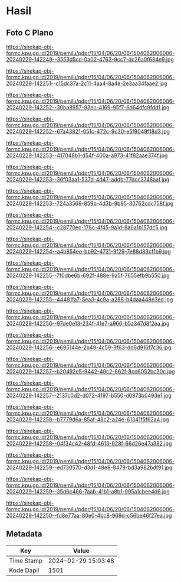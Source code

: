 # Hasil

## Foto C Plano

https://sirekap-obj-formc.kpu.go.id/2019/pemilu/pdpr/15/04/06/20/06/1504062006006-20240229-142249--3553d5cd-0a02-4763-9cc7-dc26a0f684e9.jpg

https://sirekap-obj-formc.kpu.go.id/2019/pemilu/pdpr/15/04/06/20/06/1504062006006-20240229-142251--c15dc37a-2c11-4aa4-8a4e-2e3aa34faae2.jpg

https://sirekap-obj-formc.kpu.go.id/2019/pemilu/pdpr/15/04/06/20/06/1504062006006-20240229-142252--30ba8957-93ec-4169-95f7-6d64dfc9fdd1.jpg

https://sirekap-obj-formc.kpu.go.id/2019/pemilu/pdpr/15/04/06/20/06/1504062006006-20240229-142252--67a43821-051c-472c-9c30-e5f9049f18d3.jpg

https://sirekap-obj-formc.kpu.go.id/2019/pemilu/pdpr/15/04/06/20/06/1504062006006-20240229-142253--417048b1-d54f-400a-a973-41f82aae374f.jpg

https://sirekap-obj-formc.kpu.go.id/2019/pemilu/pdpr/15/04/06/20/06/1504062006006-20240229-142253--36f03aa1-537d-4d47-addb-77dcc3748aaf.jpg

https://sirekap-obj-formc.kpu.go.id/2019/pemilu/pdpr/15/04/06/20/06/1504062006006-20240229-142253--724a3569-859b-4d3b-9b95-30762cdc758f.jpg

https://sirekap-obj-formc.kpu.go.id/2019/pemilu/pdpr/15/04/06/20/06/1504062006006-20240229-142254--c28770ec-178c-4f45-9a1d-8a6a1b157dc5.jpg

https://sirekap-obj-formc.kpu.go.id/2019/pemilu/pdpr/15/04/06/20/06/1504062006006-20240229-142254--a4b854ee-bb92-4731-9f29-7e88d83cf1b9.jpg

https://sirekap-obj-formc.kpu.go.id/2019/pemilu/pdpr/15/04/06/20/06/1504062006006-20240229-142255--7f0dbe6b-692f-488e-9a5f-7655efb9b550.jpg

https://sirekap-obj-formc.kpu.go.id/2019/pemilu/pdpr/15/04/06/20/06/1504062006006-20240229-142255--44481fa7-5ea3-4c9a-a288-b4daa448e3ed.jpg

https://sirekap-obj-formc.kpu.go.id/2019/pemilu/pdpr/15/04/06/20/06/1504062006006-20240229-142256--97de0e13-234f-41e7-a966-b5a347d8f2ea.jpg

https://sirekap-obj-formc.kpu.go.id/2019/pemilu/pdpr/15/04/06/20/06/1504062006006-20240229-142256--e695144e-2b49-4c59-9f63-dd6d916f7c36.jpg

https://sirekap-obj-formc.kpu.go.id/2019/pemilu/pdpr/15/04/06/20/06/1504062006006-20240229-142257--b20492e5-9442-49c2-862f-8cd6052bc30c.jpg

https://sirekap-obj-formc.kpu.go.id/2019/pemilu/pdpr/15/04/06/20/06/1504062006006-20240229-142257--2137c0d2-d072-4197-b550-d0973b0493e1.jpg

https://sirekap-obj-formc.kpu.go.id/2019/pemilu/pdpr/15/04/06/20/06/1504062006006-20240229-142258--b7779d6a-85af-48c2-a24e-61341f5f62a4.jpg

https://sirekap-obj-formc.kpu.go.id/2019/pemilu/pdpr/15/04/06/20/06/1504062006006-20240229-142258--04f34c42-48fd-4613-928f-66d26e47a382.jpg

https://sirekap-obj-formc.kpu.go.id/2019/pemilu/pdpr/15/04/06/20/06/1504062006006-20240229-142259--ed730570-d3d1-48e8-8479-bd3a982bdf91.jpg

https://sirekap-obj-formc.kpu.go.id/2019/pemilu/pdpr/15/04/06/20/06/1504062006006-20240229-142259--35d6c466-7aab-41b1-a8b1-995a1cbee4d6.jpg

https://sirekap-obj-formc.kpu.go.id/2019/pemilu/pdpr/15/04/06/20/06/1504062006006-20240229-142250--fd8e77aa-80e0-4bc8-969d-c56be46f27ea.jpg


## Metadata

| Key        | Value               |
| ---------- | ------------------- |
| Time Stamp | 2024-02-29 15:03:48 |
| Kode Dapil | 1501                |



